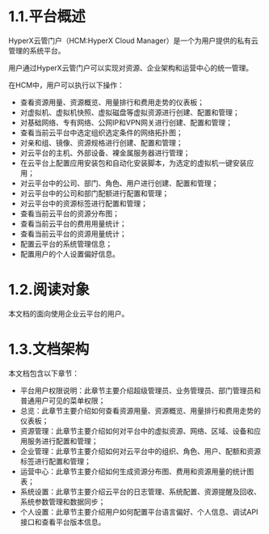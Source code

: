 # 1.1.平台概述

HyperX云管门户（HCM:HyperX Cloud Manager）是一个为用户提供的私有云管理的系统平台。

用户通过HyperX云管门户可以实现对资源、企业架构和运营中心的统一管理。

在HCM中，用户可以执行以下操作：

- 查看资源用量、资源概览、用量排行和费用走势的仪表板；
- 对虚拟机、虚拟机快照、虚拟磁盘等虚拟资源进行创建、配置和管理；
- 对基础网络、专有网络、公网IP和VPN网关进行创建、配置和管理；
- 查看当前云平台中选定组织选定条件的网络拓扑图；
- 对亲和组、镜像、资源规格进行创建、配置和管理；
- 对云平台的主机、外部设备、裸金属服务器进行管理；
- 在云平台上配置应用安装包和自动化安装脚本，为选定的虚拟机一键安装应用；
- 对云平台中的公司、部门、角色、用户进行创建、配置和管理；
- 对云平台中的公司和部门配额进行配置和管理；
- 对云平台中的资源标签进行配置和管理；
- 查看当前云平台的资源分布图；
- 查看当前云平台的费用用量统计；
- 查看当前云平台的资源用量统计；
- 配置云平台的系统管理信息；
- 配置用户的个人设置偏好信息。

# 1.2.阅读对象

本文档的面向使用企业云平台的用户。

# 1.3.文档架构

本文档包含以下章节：

- 平台用户权限说明：此章节主要介绍超级管理员、业务管理员、部门管理员和普通用户可见的菜单权限；
- 总览：此章节主要介绍如何查看资源用量、资源概览、用量排行和费用走势的仪表板；
- 资源管理：此章节主要介绍如何对平台中的虚拟资源、网络、区域、设备和应用服务进行配置和管理；
- 企业管理：此章节主要介绍如何对云平台中的组织、角色、用户、配额和资源标签进行配置和管理；
- 运营中心：此章节主要介绍如何生成资源分布图、费用和资源用量的统计图表；
- 系统设置：此章节主要介绍云平台的日志管理、系统配置、资源提醒及回收、系统参数管理和数据同步；
- 个人设置：此章节主要介绍用户如何配置平台语言偏好、个人信息、调试API接口和查看平台版本信息。



